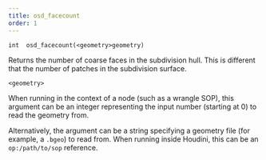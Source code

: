 ```yaml
---
title: osd_facecount
order: 1
---
```

`int  osd_facecount(<geometry>geometry)`

Returns the number of coarse faces in the subdivision hull. This is different that the number of patches in the subdivision surface.

`<geometry>`

When running in the context of a node (such as a wrangle SOP), this argument can be an integer representing the input number (starting at 0) to read the geometry from.

Alternatively, the argument can be a string specifying a geometry file (for example, a `.bgeo`) to read from. When running inside Houdini, this can be an `op:/path/to/sop` reference.

